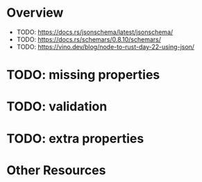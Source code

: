 # Overview

- TODO: https://docs.rs/jsonschema/latest/jsonschema/
- TODO: https://docs.rs/schemars/0.8.10/schemars/
- TODO: https://vino.dev/blog/node-to-rust-day-22-using-json/

# TODO: missing properties
# TODO: validation
# TODO: extra properties

# Other Resources

